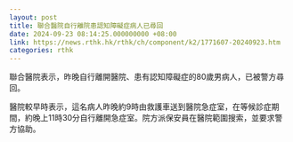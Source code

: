 ```yaml
---
layout: post
title: 聯合醫院自行離院患認知障礙症病人已尋回
date: 2024-09-23 08:14:25.000000000 +08:00
link: https://news.rthk.hk/rthk/ch/component/k2/1771607-20240923.htm
categories: rthk
---
```


聯合醫院表示，昨晚自行離開醫院、患有認知障礙症的80歲男病人，已被警方尋回。

醫院較早時表示，這名病人昨晚約9時由救護車送到醫院急症室，在等候診症期間，約晚上11時30分自行離開急症室。院方派保安員在醫院範圍搜索，並要求警方協助。

